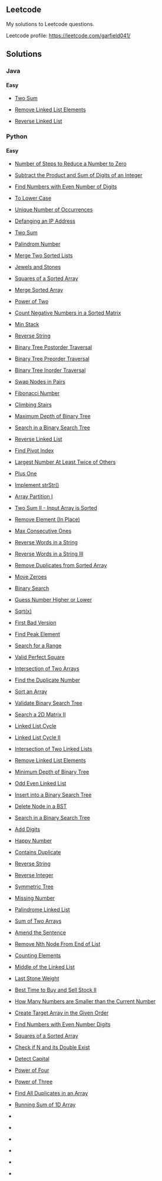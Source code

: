 ## Leetcode

My solutions to Leetcode questions.

Leetcode profile: https://leetcode.com/garfield041/

## Solutions

### Java

#### Easy

* [Two Sum](https://github.com/michan94/leetcode/blob/master/Solutions/Java/createPhoneNumber.md)

* [Remove Linked List Elements](https://github.com/michan94/leetcode/blob/master/Solutions/Java/removeLinkedListElements.md)

* [Reverse Linked List](https://github.com/michan94/leetcode/blob/master/Solutions/Java/reverseLinkedList.md)


### Python

#### Easy

* [Number of Steps to Reduce a Number to Zero](https://github.com/michan94/leetcode/blob/master/Solutions/Python/numberOfStepsToZero.md)

* [Subtract the Product and Sum of Digits of an Integer](https://github.com/michan94/leetcode/blob/master/Solutions/Python/subtractProductAndSumOfDigits.md)

* [Find Numbers with Even Number of Digits](https://github.com/michan94/leetcode/blob/master/Solutions/Python/findNumbersWithEvenNumberOfDigits)

* [To Lower Case](https://github.com/michan94/leetcode/blob/master/Solutions/Python/toLowerCase.md)

* [Unique Number of Occurrences](https://github.com/michan94/leetcode/blob/master/Solutions/Python/uniqueNumberOfOccurrences.md)

* [Defanging an IP Address](https://github.com/michan94/leetcode/blob/master/Solutions/Python/defangingAnIPAddress.md)

* [Two Sum](https://github.com/michan94/leetcode/blob/master/Solutions/Python/twoSum.md)

* [Palindrom Number](https://github.com/michan94/leetcode/blob/master/Solutions/Python/palindromeNumber.md)

* [Merge Two Sorted Lists](https://github.com/michan94/leetcode/blob/master/Solutions/Python/mergeTwoSortedLinkedLists.md)

* [Jewels and Stones](https://github.com/michan94/leetcode/blob/master/Solutions/Python/jewelsAndStones.md)

* [Squares of a Sorted Array](https://github.com/michan94/leetcode/blob/master/Solutions/Python/squaresOfSortedArray.md)

* [Merge Sorted Array](https://github.com/michan94/leetcode/blob/master/Solutions/Python/mergeSortedArray.md)

* [Power of Two](https://github.com/michan94/leetcode/blob/master/Solutions/Python/powerOfTwo.md)

* [Count Negative Numbers in a Sorted Matrix](https://github.com/michan94/leetcode/blob/master/Solutions/Python/countNegNumsInSortedMatrix.md)

* [Min Stack](https://github.com/michan94/leetcode/blob/master/Solutions/Python/minStack.md)

* [Reverse String](https://github.com/michan94/leetcode/blob/master/Solutions/Python/reverseString.md)

* [Binary Tree Postorder Traversal](https://github.com/michan94/leetcode/blob/master/Solutions/Python/postorderTraversal.md)

* [Binary Tree Preorder Traversal](https://github.com/michan94/leetcode/blob/master/Solutions/Python/preorderTraversal.md)

* [Binary Tree Inorder Traversal](https://github.com/michan94/leetcode/blob/master/Solutions/Python/inorderTraversal.md)

* [Swap Nodes in Pairs](https://github.com/michan94/leetcode/blob/master/Solutions/Python/swapNodesInPairs.md)

* [Fibonacci Number](https://github.com/michan94/leetcode/blob/master/Solutions/Python/fibonacciNumber.md)

* [Climbing Stairs](https://github.com/michan94/leetcode/blob/master/Solutions/Python/climbingStairs.md)

* [Maximum Depth of Binary Tree](https://github.com/michan94/leetcode/blob/master/Solutions/Python/maximumDepthOfBinaryTree.md)

* [Search in a Binary Search Tree](https://github.com/michan94/leetcode/blob/master/Solutions/Python/searchInBST.md)

* [Reverse Linked List](https://github.com/michan94/leetcode/blob/master/Solutions/Python/reverseLinkedList.md)

* [Find Pivot Index](https://github.com/michan94/leetcode/blob/master/Solutions/Python/findPivotIndex.md)

* [Largest Number At Least Twice of Others](https://github.com/michan94/leetcode/blob/master/Solutions/Python/largestNumberAtLeastTwiceOfOthers.md)

* [Plus One](https://github.com/michan94/leetcode/blob/master/Solutions/Python/plusOne.md)

* [Implement strStr()](https://github.com/michan94/leetcode/blob/master/Solutions/Python/implementStrStr.md)

* [Array Partition I](https://github.com/michan94/leetcode/blob/master/Solutions/Python/arrayPartitionI.md)

* [Two Sum II - Input Array is Sorted](https://github.com/michan94/leetcode/blob/master/Solutions/Python/twoSumIIInputArraySorted.md)

* [Remove Element (In Place)](https://github.com/michan94/leetcode/blob/master/Solutions/Python/removeElementInPlace.md)

* [Max Consecutive Ones](https://github.com/michan94/leetcode/blob/master/Solutions/Python/maxConsecutiveOnes.md)

* [Reverse Words in a String](https://github.com/michan94/leetcode/blob/master/Solutions/Python/reverseWordsInAString.md)

* [Reverse Words in a String III](https://github.com/michan94/leetcode/blob/master/Solutions/Python/reverseWordsInAStringIII.md)

* [Remove Duplicates from Sorted Array](https://github.com/michan94/leetcode/blob/master/Solutions/Python/removeDuplicatesFromSortedArray.md)

* [Move Zeroes](https://github.com/michan94/leetcode/blob/master/Solutions/Python/moveZeroes.md)

* [Binary Search](https://github.com/michan94/leetcode/blob/master/Solutions/Python/binarySearch.md)

* [Guess Number Higher or Lower](https://github.com/michan94/leetcode/blob/master/Solutions/Python/guessNumberHigherOrLower.md)

* [Sqrt(x)](https://github.com/michan94/leetcode/blob/master/Solutions/Python/sqrt(x)BinarySearchImplementation.md)

* [First Bad Version](https://github.com/michan94/leetcode/blob/master/Solutions/Python/firstBadVersion.md)

* [Find Peak Element](https://github.com/michan94/leetcode/blob/master/Solutions/Python/findPeakElement.md)

* [Search for a Range](https://github.com/michan94/leetcode/blob/master/Solutions/Python/searchForARange.md)

* [Valid Perfect Square](https://github.com/michan94/leetcode/blob/master/Solutions/Python/validPerfectSquare.md)

* [Intersection of Two Arrays](https://github.com/michan94/leetcode/blob/master/Solutions/Python/intersectionOfTwoArrays.md)

* [Find the Duplicate Number](https://github.com/michan94/leetcode/blob/master/Solutions/Python/findTheDuplicateNumber.md)

* [Sort an Array](https://github.com/michan94/leetcode/blob/master/Solutions/Python/sortAnArray.md)

* [Validate Binary Search Tree](https://github.com/michan94/leetcode/blob/master/Solutions/Python/validateBST.md)

* [Search a 2D Matrix II](https://github.com/michan94/leetcode/blob/master/Solutions/Python/searchA2DMatrixII.md)

* [Linked List Cycle](https://github.com/michan94/leetcode/blob/master/Solutions/Python/linkedListCycle.md)

* [Linked List Cycle II](https://github.com/michan94/leetcode/blob/master/Solutions/Python/linkedListCycleII.md)

* [Intersection of Two Linked Lists](https://github.com/michan94/leetcode/blob/master/Solutions/Python/intersectionOfTwoLinkedLists.md)

* [Remove Linked List Elements](https://github.com/michan94/leetcode/blob/master/Solutions/Python/removeLinkedListElements.md)

* [Minimum Depth of Binary Tree](https://github.com/michan94/leetcode/blob/master/Solutions/Python/minimumDepthOfBinaryTree.md)

* [Odd Even Linked List](https://github.com/michan94/leetcode/blob/master/Solutions/Python/oddEvenLinkedList.md)

* [Insert into a Binary Search Tree](https://github.com/michan94/leetcode/blob/master/Solutions/Python/insertIntoABinarySearchTree.md)

* [Delete Node in a BST](https://github.com/michan94/leetcode/blob/master/Solutions/Python/deleteNodeInABST.md)

* [Search in a Binary Search Tree](https://github.com/michan94/leetcode/blob/master/Solutions/Python/searchInABinarySearchTree.md)

* [Add Digits](https://github.com/michan94/leetcode/blob/master/Solutions/Python/addDigits.md)

* [Happy Number](https://github.com/michan94/leetcode/blob/master/Solutions/Python/happyNumber.md)

* [Contains Duplicate](https://github.com/michan94/leetcode/blob/master/Solutions/Python/containsDuplicate.md)

* [Reverse String](https://github.com/michan94/leetcode/blob/master/Solutions/Python/reverseStringInPlace.md)

* [Reverse Integer](https://github.com/michan94/leetcode/blob/master/Solutions/Python/reverseInteger.md)

* [Symmetric Tree](https://github.com/michan94/leetcode/blob/master/Solutions/Python/symmetricTree.md)

* [Missing Number](https://github.com/michan94/leetcode/blob/master/Solutions/Python/missingNumber.md)

* [Palindrome Linked List](https://github.com/michan94/leetcode/blob/master/Solutions/Python/isLinkedListPalindrome.md)

* [Sum of Two Arrays](https://github.com/michan94/leetcode/blob/master/Solutions/Python/sumOfTwoArrays.md)

* [Amend the Sentence](https://github.com/michan94/leetcode/blob/master/Solutions/Python/amendTheSentence.md)

* [Remove Nth Node From End of List](https://github.com/michan94/leetcode/blob/master/Solutions/Python/removeNthNodeFromEndOfList.md)

* [Counting Elements](https://github.com/michan94/leetcode/blob/master/Solutions/Python/countingElements.md)

* [Middle of the Linked List](https://github.com/michan94/leetcode/blob/master/Solutions/Python/middleOfLinkedList.md)

* [Last Stone Weight](https://github.com/michan94/leetcode/blob/master/Solutions/Python/lastStoneWeight.md)

* [Best Time to Buy and Sell Stock II](https://github.com/michan94/codewars/blob/master/Solutions/Python/bestTimeToBuyAndSellStockII.md)

* [How Many Numbers are Smaller than the Current Number](https://github.com/michan94/leetcode/blob/master/Solutions/Python/numbersSmallerThanCurrentNumber.md)

* [Create Target Array in the Given Order](https://github.com/michan94/leetcode/blob/master/Solutions/Python/createTargetArrayinGivenOrder.md)

* [Find Numbers with Even Number Digits](https://github.com/michan94/leetcode/blob/master/Solutions/Python/findNumbersWithEvenNumberDigits.md)

* [Squares of a Sorted Array](https://github.com/michan94/leetcode/blob/master/Solutions/Python/squaresOfASortedArray.md)

* [Check if N and its Double Exist](https://github.com/michan94/leetcode/blob/master/Solutions/Python/checkIfNAndItsDoubleExist.md)

* [Detect Capital](https://github.com/michan94/leetcode/blob/master/Solutions/Python/detectCapital.md)

* [Power of Four](https://github.com/michan94/leetcode/blob/master/Solutions/Python/powerOfFour.md)

* [Power of Three](https://github.com/michan94/leetcode/blob/master/Solutions/Python/powerOfThree.md)

* [Find All Duplicates in an Array](https://github.com/michan94/leetcode/blob/master/Solutions/Python/findAllDuplicatesInAnArray.md)

* [Running Sum of 1D Array](https://github.com/michan94/leetcode/blob/master/Solutions/Python/runningSumOf1DArray.md)

* [](https://github.com/michan94/leetcode/blob/master/Solutions/Python/.md)

* [](https://github.com/michan94/leetcode/blob/master/Solutions/Python/.md)

* [](https://github.com/michan94/leetcode/blob/master/Solutions/Python/.md)

* [](https://github.com/michan94/leetcode/blob/master/Solutions/Python/.md)

* [](https://github.com/michan94/leetcode/blob/master/Solutions/Python/.md)

* [](https://github.com/michan94/leetcode/blob/master/Solutions/Python/.md)

